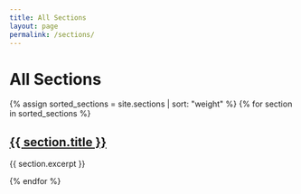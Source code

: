 ```yaml
---
title: All Sections
layout: page
permalink: /sections/
---
```


<h1>All Sections</h1>

<div class="row">
  {% assign sorted_sections = site.sections | sort: "weight" %}
  {% for section in sorted_sections %}
    <div class="col-12 col-md-6 mb-4">
      <h2><a href="{{ section.url | relative_url }}">{{ section.title }}</a></h2>
      <p>{{ section.excerpt }}</p>
    </div>
  {% endfor %}
</div>

